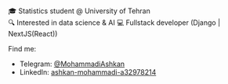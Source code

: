🎓 Statistics student @ University of Tehran  
🔍 Interested in data science & AI
💻 Fullstack developer (Django | NextJS(React))

Find me:  
- Telegram: [@MohammadiAshkan](https://t.me/MohammadiAshkan)  
- LinkedIn: [ashkan-mohammadi-a32978214](https://www.linkedin.com/in/ashkan-mohammadi-a32978214/)
<!---
Amohammadi2/Amohammadi2 is a ✨ special ✨ repository because its `README.md` (this file) appears on your GitHub profile.
You can click the Preview link to take a look at your changes.
--->
